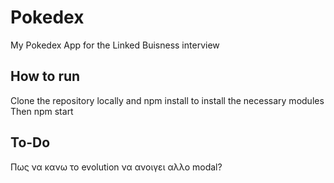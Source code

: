 # Pokedex

My Pokedex App for the Linked Buisness interview

## How to run

Clone the repository locally and npm install to install the necessary modules
Then npm start

## To-Do

Πως να κανω το evolution να ανοιγει αλλο modal?
